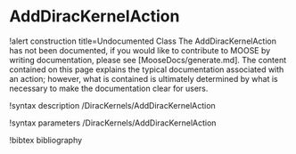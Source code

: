 <!-- MOOSE Documentation Stub: Remove this when content is added. -->

# AddDiracKernelAction

!alert construction title=Undocumented Class
The AddDiracKernelAction has not been documented, if you would like to contribute to MOOSE by writing
documentation, please see [MooseDocs/generate.md]. The content contained on this page explains the typical
documentation associated with an action; however, what is contained is ultimately determined by what
is necessary to make the documentation clear for users.

!syntax description /DiracKernels/AddDiracKernelAction

!syntax parameters /DiracKernels/AddDiracKernelAction

!bibtex bibliography

